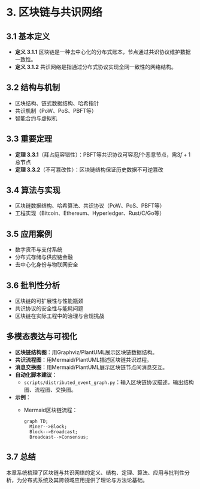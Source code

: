# 3. 区块链与共识网络

## 3.1 基本定义

- **定义 3.1.1** 区块链是一种去中心化的分布式账本，节点通过共识协议维护数据一致性。
- **定义 3.1.2** 共识网络是指通过分布式协议实现全网一致性的网络结构。

## 3.2 结构与机制

- 区块结构、链式数据结构、哈希指针
- 共识机制（PoW、PoS、PBFT等）
- 智能合约与虚拟机

## 3.3 重要定理

- **定理 3.3.1**（拜占庭容错性）：PBFT等共识协议可容忍$f$个恶意节点，需$3f+1$总节点
- **定理 3.3.2**（不可篡改性）：区块链结构保证历史数据不可逆篡改

## 3.4 算法与实现

- 区块链数据结构、哈希算法、共识协议（PoW、PoS、PBFT等）
- 工程实现（Bitcoin、Ethereum、Hyperledger、Rust/C/Go等）

## 3.5 应用案例

- 数字货币与支付系统
- 分布式存储与供应链金融
- 去中心化身份与物联网安全

## 3.6 批判性分析

- 区块链的可扩展性与性能瓶颈
- 共识协议的安全性与能耗问题
- 区块链在实际工程中的治理与合规挑战

## 多模态表达与可视化

- **区块链结构图**：用Graphviz/PlantUML展示区块链数据结构。
- **共识流程图**：用Mermaid/PlantUML描述区块链共识过程。
- **消息交换图**：用Mermaid/PlantUML展示区块链节点间消息交互。
- **自动化脚本建议**：
  - `scripts/distributed_event_graph.py`：输入区块链协议描述，输出结构图、流程图、交换图。
- **示例**：
  - Mermaid区块链流程：

    ```mermaid
    graph TD;
      Miner-->Block;
      Block-->Broadcast;
      Broadcast-->Consensus;
    ```

## 3.7 总结

本章系统梳理了区块链与共识网络的定义、结构、定理、算法、应用与批判性分析，为分布式系统及其跨领域应用提供了理论与方法论基础。
